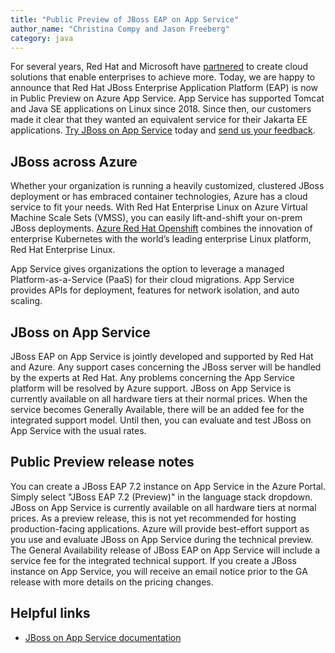 ```yaml
---
title: "Public Preview of JBoss EAP on App Service"
author_name: "Christina Compy and Jason Freeberg"
category: java
---
```


For several years, Red Hat and Microsoft have [partnered](https://www.redhat.com/en/red-hat-microsoft-partnership) to create cloud solutions that enable enterprises to achieve more. Today, we are happy to announce that Red Hat JBoss Enterprise Application Platform (EAP) is now in Public Preview on Azure App Service. App Service has supported Tomcat and Java SE applications on Linux since 2018. Since then, our customers made it clear that they wanted an equivalent service for their Jakarta EE applications. [Try JBoss on App Service]() today and [send us your feedback](mailto:java-on-app-service@microsoft.com).

## JBoss across Azure

Whether your organization is running a heavily customized, clustered JBoss deployment or has embraced container technologies, Azure has a cloud service to fit your needs. With Red Hat Enterprise Linux on Azure Virtual Machine Scale Sets (VMSS), you can easily lift-and-shift your on-prem JBoss deployments. [Azure Red Hat Openshift](https://www.redhat.com/en/about/press-releases/red-hat-and-microsoft-fuel-hybrid-cloud-development-azure-red-hat-openshift) combines the innovation of enterprise Kubernetes with the world’s leading enterprise Linux platform, Red Hat Enterprise Linux.

App Service gives organizations the option to leverage a managed Platform-as-a-Service (PaaS) for their cloud migrations. App Service provides APIs for deployment, features for network isolation, and auto scaling.

## JBoss on App Service

JBoss EAP on App Service is jointly developed and supported by Red Hat and Azure. Any support cases concerning the JBoss server will be handled by the experts at Red Hat. Any problems concerning the App Service platform will be resolved by Azure support. JBoss on App Service is currently available on all hardware tiers at their normal prices. When the service becomes Generally Available, there will be an added fee for the integrated support model. Until then, you can evaluate and test JBoss on App Service with the usual rates.

## Public Preview release notes

You can create a JBoss EAP 7.2 instance on App Service in the Azure Portal. Simply select "JBoss EAP 7.2 (Preview)" in the language stack dropdown. JBoss on App Service is currently available on all hardware tiers at normal prices. As a preview release, this is not yet recommended for hosting production-facing applications. Azure will provide best-effort support as you use and evaluate JBoss on App Service during the technical preview. The General Availability release of JBoss EAP on App Service will include a service fee for the integrated technical support. If you create a JBoss instance on App Service, you will receive an email notice prior to the GA release with more details on the pricing changes.

## Helpful links

- [JBoss on App Service documentation]()
